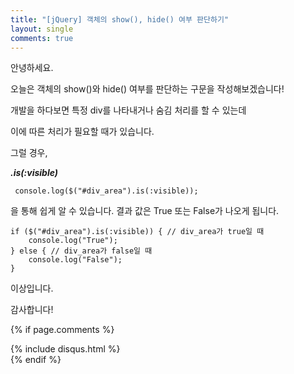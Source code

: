 ```yaml
---
title: "[jQuery] 객체의 show(), hide() 여부 판단하기"
layout: single
comments: true
---
```


안녕하세요.

오늘은 객체의 show()와 hide() 여부를 판단하는 구문을 작성해보겠습니다!

개발을 하다보면 특정 div를 나타내거나 숨김 처리를 할 수 있는데

이에 따른 처리가 필요할 때가 있습니다.

그럴 경우, 

***.is(:visible)***

```
 console.log($("#div_area").is(:visible)); 
```

을 통해 쉽게 알 수 있습니다. 결과 값은 True 또는 False가 나오게 됩니다.

```
if ($("#div_area").is(:visible)) { // div_area가 true일 때
	console.log("True");
} else { // div_area가 false일 때
	console.log("False");
}
```

이상입니다.

감사합니다!

{% if page.comments %}
<div id="post-disqus" class="container">
{% include disqus.html %}
</div>
{% endif %}

